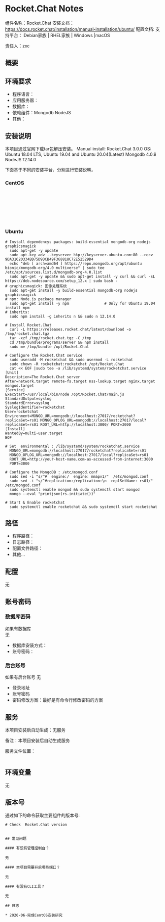 #  Rocket.Chat Notes

组件名称：Rocket.Chat 
安装文档：https://docs.rocket.chat/installation/manual-installation/ubuntu/
配置文档: 
支持平台： Debian家族 | RHEL家族 | Windows |macOS   

责任人：zxc

## 概要



## 环境要求

* 程序语言：  
* 应用服务器：
* 数据库：
* 依赖组件：Mongodb NodeJS 
* 其他：

## 安装说明

本项目通过官网下载tar包解压安装。
Manual install:
  Rocket.Chat 3.0.0
  OS: Ubuntu 18.04 LTS, Ubuntu 19.04 and Ubuntu 20.04(Latest)
  Mongodb 4.0.9
  NodeJS 12.14.0

下面基于不同的安装平台，分别进行安装说明。

### CentOS  

```shell


    





```

### Ubuntu 

```shell
# Install dependencys packages: build-essential mongodb-org nodejs graphicsmagick
  sudo apt-get -y update
  sudo apt-key adv --keyserver hkp://keyserver.ubuntu.com:80 --recv 9DA31620334BD75D9DCB49F368818C72E52529D4
  echo "deb [ arch=amd64 ] https://repo.mongodb.org/apt/ubuntu bionic/mongodb-org/4.0 multiverse" | sudo tee /etc/apt/sources.list.d/mongodb-org-4.0.list
  sudo apt-get -y update && sudo apt-get install -y curl && curl -sL https://deb.nodesource.com/setup_12.x | sudo bash -
# graphicsmagick: 图像处理系统
  sudo apt-get install -y build-essential mongodb-org nodejs graphicsmagick  
# npm: Node.js package manager
  sudo apt-get install -y npm                # Only for Ubuntu 19.04 install npm
# inherits:
  sudo npm install -g inherits n && sudo n 12.14.0
    
# Install Rocket.Chat
  curl -L https://releases.rocket.chat/latest/download -o /tmp/rocket.chat.tgz
  tar -xzf /tmp/rocket.chat.tgz -C /tmp
  cd /tmp/bundle/programs/server && npm install
  sudo mv /tmp/bundle /opt/Rocket.Chat

# Configure the Rocket.Chat service
  sudo useradd -M rocketchat && sudo usermod -L rocketchat
  sudo chown -R rocketchat:rocketchat /opt/Rocket.Chat
  cat << EOF |sudo tee -a /lib/systemd/system/rocketchat.service
[Unit]
Description=The Rocket.Chat server
After=network.target remote-fs.target nss-lookup.target nginx.target mongod.target
[Service]
ExecStart=/usr/local/bin/node /opt/Rocket.Chat/main.js
StandardOutput=syslog
StandardError=syslog
SyslogIdentifier=rocketchat
User=rocketchat
Environment=MONGO_URL=mongodb://localhost:27017/rocketchat?replicaSet=rs01 MONGO_OPLOG_URL=mongodb://localhost:27017/local?replicaSet=rs01 ROOT_URL=http://localhost:3000/ PORT=3000
[Install]
WantedBy=multi-user.target
EOF

# Set  environmental : /lib/systemd/system/rocketchat.service
  MONGO_URL=mongodb://localhost:27017/rocketchat?replicaSet=rs01
  MONGO_OPLOG_URL=mongodb://localhost:27017/local?replicaSet=rs01
  ROOT_URL=http://your-host-name.com-as-accessed-from-internet:3000
  PORT=3000

# Configure the MongoDB : /etc/mongod.conf
  sudo sed -i "s/^#  engine:/  engine: mmapv1/"  /etc/mongod.conf
  sudo sed -i "s/^#replication:/replication:\n  replSetName: rs01/" /etc/mongod.conf
  sudo systemctl enable mongod && sudo systemctl start mongod
  mongo --eval "printjson(rs.initiate())"

# Start & Enable rocketchat
  sudo systemctl enable rocketchat && sudo systemctl start rocketchat

```
## 路径

* 程序路径：
* 日志路径：  
* 配置文件路径：
* 其他...

## 配置

无

## 账号密码


### 数据库密码

如果有数据库  
无

* 数据库安装方式：
* 账号密码：

### 后台账号

如果有后台账号
无

* 登录地址 
* 账号密码   
* 密码修改方案：最好是有命令行修改密码的方案

## 服务

本项目安装后自动生成：无服务

备注：本项目安装后自动生成服务

服务文件位置：

```

```

## 环境变量

无

## 版本号

通过如下的命令获取主要组件的版本号: 

```
# Check  Rocket.Chat version


## 常见问题

#### 有没有管理控制台？

无

#### 本项目需要开启哪些端口？

无

#### 有没有CLI工具？

无

## 日志

* 2020-06-完成CentOS安装研究